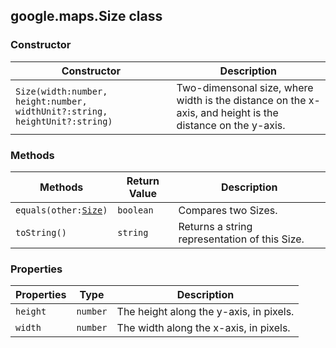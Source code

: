 <h2 id="Size">
google.maps.Size
class
</h2><h3>Constructor</h3><table summary="class Size - Constructor" width="100%">
<thead>
<tr><th>Constructor</th>
<th>Description</th>
</tr></thead>
<tbody>
<tr>
<td><code>Size(width:number, height:number, widthUnit?:string, heightUnit?:string)</code></td>
<td>Two-dimensonal size, where width is the distance on the x-axis, and height is the distance on the y-axis.</td>
</tr>
</tbody>
</table><h3>Methods</h3><table summary="class Size - Methods" width="100%">
<thead>
<tr><th>Methods</th>
<th>Return Value</th>
<th>Description</th>
</tr></thead>
<tbody>
<tr>
<td><code>equals(other:<a href="https://github.com/amenadiel/google-maps-documentation/blob/master/docs/google.maps.Size.md">Size</a>)</code></td>
<td><code>boolean</code></td>
<td>Compares two Sizes.</td>
</tr>
<tr>
<td><code>toString()</code></td>
<td><code>string</code></td>
<td>Returns a string representation of this Size.</td>
</tr>
</tbody>
</table><h3>Properties</h3><table summary="class Size - Properties" width="100%">
<thead>
<tr><th>Properties</th>
<th>Type</th>
<th>Description</th>
</tr></thead>
<tbody>
<tr>
<td><code>height</code></td>
<td><code>number</code></td>
<td>The height along the y-axis, in pixels.</td>
</tr>
<tr>
<td><code>width</code></td>
<td><code>number</code></td>
<td>The width along the x-axis, in pixels.</td>
</tr>
</tbody>
</table>